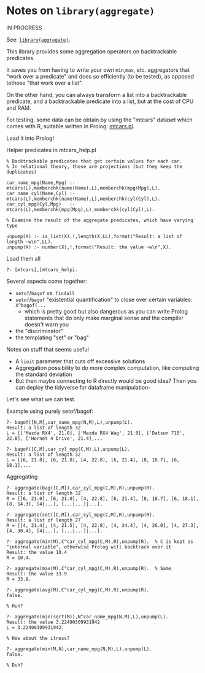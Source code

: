 # Notes on `library(aggregate)`

IN PROGRESS

See: [`library(aggregate)`](https://www.swi-prolog.org/pldoc/man?section=aggregate).

This library provides some aggregation operators on backtrackable predicates. 

It saves you from having to write your own `min`,`max`, etc. aggregators that "work over a predicate" and does so efficiently (to be tested), as opposed tothose "that work over a list". 

On the other hand, you can always transform a list into a backtrackable predicate, and a backtrackable predicate into a list, but at the cost of CPU and RAM.

For testing, some data can be obtain by using the "mtcars" dataset which comes with R, suitable written in Prolog: [mtcars.pl](mtcars.pl).

Load it into Prolog!

Helper predicates in mtcars_help.pl

```logtalk
% Backtrackable predicates that get certain values for each car.
% In relational theory, these are projections (but they keep the duplicates)

car_name_mpg(Name,Mpg) :- mtcars(L),memberchk(name(Name),L),memberchk(mpg(Mpg),L).
car_name_cyl(Name,Cyl) :- mtcars(L),memberchk(name(Name),L),memberchk(cyl(Cyl),L).
car_cyl_mpg(Cyl,Mpg)   :- mtcars(L),memberchk(mpg(Mpg),L),memberchk(cyl(Cyl),L).

% Examine the result of the aggregate predicates, which have varying type

unpump(X) :- is_list(X),!,length(X,LL),format("Result: a list of length ~w\n",LL).
unpump(X) :- number(X),!,format("Result: the value ~w\n",X).
```

Load them all

```
?- [mtcars],[mtcars_help].
```

Several aspects come together:

- `setof`/`bagof` vs. `findall`
- `setof`/`bagof` "existential quantification" to close over certain variables: `X^bagof(...`
   - which is pretty good but also dangerous as you can write Prolog statements that do only make marginal sense and the compiler doesn't warn you
- the "discriminator"
- the templating "set" or "bag"

Notes on stuff that seems useful

- A `limit` parameter that cuts off excessive solutions
- Aggregation possibility to do more complex computation, like computing the standard deviation
- But then maybe connecting to R directly would be good idea? Then you can deploy the tidyverse for dataframe manipulation-

Let's see what we can test.

Example using purely setof/bagof:

```logtalk
?- bagof([N,M],car_name_mpg(N,M),L),unpump(L).
Result: a list of length 32
L = [['Mazda RX4', 21.0], ['Mazda RX4 Wag', 21.0], ['Datsun 710', 22.8], ['Hornet 4 Drive', 21.4],...

?- bagof([C,M],car_cyl_mpg(C,M),L),unpump(L).
Result: a list of length 32
L = [[6, 21.0], [6, 21.0], [4, 22.8], [6, 21.4], [8, 18.7], [6, 18.1],...
```

Aggregating

```logtalk
?- aggregate(bag([C,M]),car_cyl_mpg(C,M),R),unpump(R).
Result: a list of length 32
R = [[6, 21.0], [6, 21.0], [4, 22.8], [6, 21.4], [8, 18.7], [6, 18.1], [8, 14.3], [4|...], [...|...]|...].

?- aggregate(set([C,M]),car_cyl_mpg(C,M),R),unpump(R).
Result: a list of length 27
R = [[4, 21.4], [4, 21.5], [4, 22.8], [4, 24.4], [4, 26.0], [4, 27.3], [4, 30.4], [4|...], [...|...]|...].

?- aggregate(min(M),C^car_cyl_mpg(C,M),R),unpump(R).  % C is kept as "internal variable", otherwise Prolog will backtrack over it
Result: the value 10.4
R = 10.4.

?- aggregate(max(M),C^car_cyl_mpg(C,M),R),unpump(R).  % Same
Result: the value 33.9
R = 33.9.

?- aggregate(avg(M),C^car_cyl_mpg(C,M),R),unpump(R).
false.

% Huh?

?- aggregate(min(sqrt(M)),N^car_name_mpg(N,M),L),unpump(L).
Result: the value 3.22490309931942
L = 3.22490309931942.

% How about the itness?

?- aggregate(min(M,N),car_name_mpg(N,M),L),unpump(L).
false.

% Duh?

```

       

